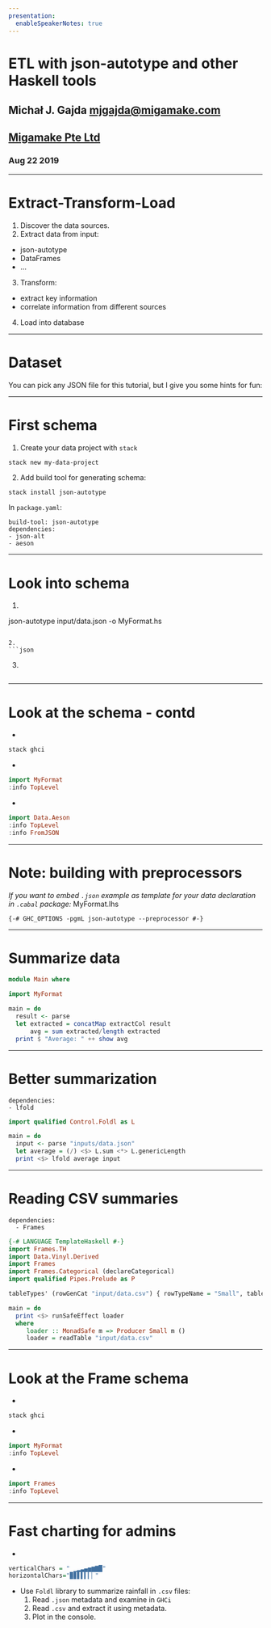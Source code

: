 ```yaml
---
presentation:
  enableSpeakerNotes: true
---
```


# ETL with json-autotype and other Haskell tools

## Michał J. Gajda [mjgajda@migamake.com](mailto:mjgajda@migamake.com)

## [Migamake Pte Ltd](https://www.migamake.com)

### Aug 22 2019

* * *

# Extract-Transform-Load

1. Discover the data sources.
2. Extract data from input:
  - json-autotype
  - DataFrames
  - ...
3. Transform:
  - extract key information
  - correlate information from different sources
4. Load into database


* * *

# Dataset

You can pick any JSON file for this tutorial, but I give you some hints for fun:

* * *

# First schema

1. Create your data project with `stack`
```sh
stack new my-data-project
```

2. Add build tool for generating schema:
```
stack install json-autotype
```

In `package.yaml`:
```
build-tool: json-autotype
dependencies:
- json-alt
- aeson
```

* * *

# Look into schema

1. ```sh
json-autotype input/data.json -o MyFormat.hs
```

2.
```json
```

3.
```haskell
```

* * *

# Look at the schema - contd

*
```sh
stack ghci
```

*
```haskell
import MyFormat
:info TopLevel
```

*
```haskell
import Data.Aeson
:info TopLevel
:info FromJSON
```

* * *

# Note: building with preprocessors

_If you want to embed `.json` example as template for your
data declaration in `.cabal` package:_
MyFormat.lhs
```
{-# GHC_OPTIONS -pgmL json-autotype --preprocessor #-}
```

* * *

# Summarize data
```haskell
module Main where

import MyFormat

main = do
  result <- parse
  let extracted = concatMap extractCol result
      avg = sum extracted/length extracted
  print $ "Average: " ++ show avg
```

* * *

# Better summarization

```cabal
dependencies:
- lfold
```

```haskell
import qualified Control.Foldl as L

main = do
  input <- parse "inputs/data.json"
  let average = (/) <$> L.sum <*> L.genericLength
  print <$> lfold average input
```

* * *

# Reading CSV summaries

```cabal
dependencies:
  - Frames
```

```haskell
{-# LANGUAGE TemplateHaskell #-}
import Frames.TH
import Data.Vinyl.Derived
import Frames                                                                                 
import Frames.Categorical (declareCategorical)                                   
import qualified Pipes.Prelude as P

tableTypes' (rowGenCat "input/data.csv") { rowTypeName = "Small", tablePrefix = "S" }

main = do
  print <$> runSafeEffect loader
  where
     loader :: MonadSafe m => Producer Small m ()
     loader = readTable "input/data.csv"
```
* * *

# Look at the Frame schema

*
```sh
stack ghci
```

*
```haskell
import MyFormat
:info TopLevel
```

*
```haskell
import Frames
:info TopLevel
```

* * *

# Fast charting for admins

*
```haskell
verticalChars = " ▁▂▃▄▅▆▇█"
horizontalChars="▉▊▋▌▍▎▏"
```

* Use `Foldl` library to summarize rainfall in `.csv` files:
    1. Read `.json` metadata and examine in `GHCi`
    2. Read `.csv` and extract it using metadata.
    3. Plot in the console.
